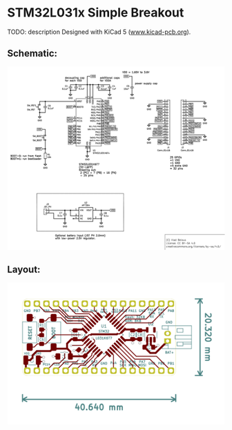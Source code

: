 # STM32L031x Simple Breakout

TODO: description
Designed with KiCad 5 (www.kicad-pcb.org).

## Schematic:
![schematic](img/schematic.png)

## Layout:
![schematic](img/pcb_layout.png)
